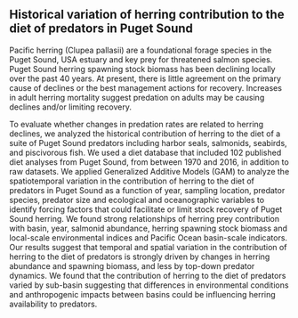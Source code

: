 ## Historical variation of herring contribution to the diet of predators in Puget Sound

Pacific herring (Clupea pallasii) are a foundational forage species in the Puget Sound, USA estuary and key prey for threatened salmon species. Puget Sound herring spawning stock biomass has been declining locally over the past 40 years. At present, there is little agreement on the primary cause of declines or the best management actions for recovery. Increases in adult herring mortality suggest predation on adults may be causing declines and/or limiting recovery. 

To evaluate whether changes in predation rates are related to herring declines, we analyzed the historical contribution of herring to the diet of a suite of Puget Sound predators including harbor seals, salmonids, seabirds, and piscivorous fish. We used a diet database that included 102 published diet analyses from Puget Sound, from between 1970 and 2016, in addition to raw datasets. We applied Generalized Additive Models (GAM) to analyze the spatiotemporal variation in the contribution of herring to the diet of predators in Puget Sound as a function of year, sampling location, predator species, predator size and ecological and oceanographic variables to identify forcing factors that could facilitate or limit stock recovery of Puget Sound herring. We found strong relationships of herring prey contribution with basin, year, salmonid abundance, herring spawning stock biomass and local-scale environmental indices and Pacific Ocean basin-scale indicators. Our results suggest that temporal and spatial variation in the contribution of herring to the diet of predators is strongly driven by changes in herring abundance and spawning biomass, and less by top-down predator dynamics. We found that the contribution of herring to the diet of predators varied by sub-basin suggesting that differences in environmental conditions and anthropogenic impacts between basins could be influencing herring availability to predators.


